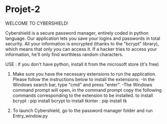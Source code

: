 # Projet-2

WELCOME TO CYBERSHIELD!


Cybershield is a secure password manager, entirely coded in python language. 
Our application lets you save your logins and passwords in total security. 
All your information is encrypted (thanks to the "bcrypt" library), which means that only you can access it. 
If a hacker tries to access your information, he'll only find worthless random characters.


USE : 
if you don't have python, install it from the microsoft store (it's free)

1) Make sure you have the necessary extensions to run the application. 
     Please follow the instructions below to install the extensions:
       -In the Windows search bar, type "cmd" and press "enter".
       -The Windows command prompt will open, in the command prompt copy the following commands corresponding to the extension to be installed.
         to install bcrypt :
            pip install bcrypt
         to install tkinter :
            pip install tk

2) To launch Cybershield, go to the password manager folder and run Entry_window.py







